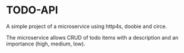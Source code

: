 # TODO-API
A simple project of a microservice using http4s, doobie and circe.

The microservice allows CRUD of todo items with a description and an importance (high, medium, low).
